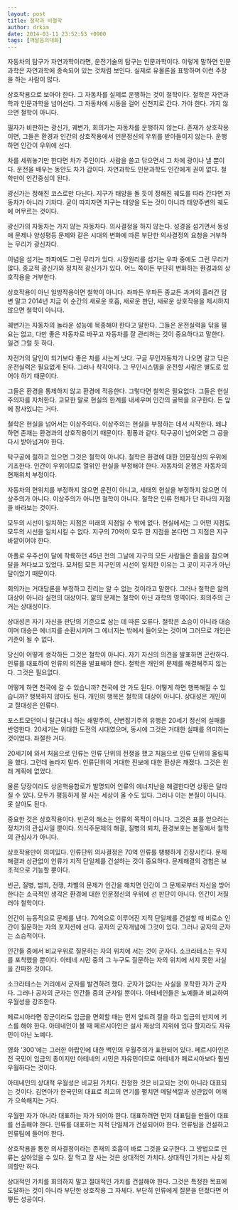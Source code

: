 ```yaml
---
layout: post
title: 철학과 비철학
author: drkim
date: 2014-03-11 23:52:53 +0900
tags: [깨달음의대화]
---
```

자동차의 탐구가 자연과학이라면, 운전기술의 탐구는 인문과학이다. 이렇게 말하면 인문과학은 자연과학에 종속되어 있는 것처럼 보인다. 실제로 유물론을 표방하며 이런 주장을 하는 사람이 많다.

  


상호작용으로 보아야 한다. 그 자동차를 실제로 운행하는 것이 철학이다. 철학은 자연과학과 인문과학을 넘어선다. 그 자동차에 시동을 걸어 신천지로 간다. 가야 한다. 가지 않으면 철학이 아니다. 

  


필자가 비판하는 광신가, 궤변가, 회의가는 자동차를 운행하지 않는다. 존재가 상호작용이면, 그들은 환경과 인간의 상호작용에서 인문정신의 우위를 받아들이지 않는다. 운행하면 인간이 우위에 선다. 

  


차를 세워놓기만 한다면 차가 주인이다. 사람을 쓸고 닦으면서 그 차에 광이나 낼 뿐이다. 운전을 배우는 동안도 차가 갑이다. 자연과학도 인문과학도 인간에게 권이 없다. 철학만이 인간중심이 된다.

  


광신가는 정해진 코스로만 다닌다. 지구가 태양을 돌 듯이 정해진 궤도를 따라 간다면 자동차가 아니라 기차다. 굳이 따지자면 지구는 태양을 도는 것이 아니라 태양주변의 궤도에 머무르는 것이다. 

  


광신가의 자동차는 가지 않는 자동차다. 의사결정을 하지 않는다. 성경을 섬기면서 동성애 문제나 양성평등 문제와 같은 시대의 변화에 따른 부단한 의사결정의 요청을 거부하는 무리가 광신자다. 

  


이념을 섬기는 좌파에도 그런 무리가 있다. 시장원리를 섬기는 우파 중에도 그런 무리가 많다. 종교적 광신가와 정치적 광신가가 있다. 어느 쪽이든 부단히 변화하는 환경과의 상호작용을 거부한다. 

  


상호작용이 아닌 일방작용이면 철학이 아니다. 좌파든 우파든 종교든 과거의 흘러간 답변 말고 2014년 지금 이 순간의 새로운 호흡, 새로운 판단, 새로운 상호작용을 제시하지 않으면 철학이 아니다. 

  


궤변가는 자동차의 놀라운 성능에 복종해야 한다고 말한다. 그들은 운전실력을 닦을 필요는 없고, 다만 좋은 자동차로 바꾸고 자동차를 잘 관리하는 것이 중요하다고 말한다. 일견 그럴 듯 하다. 

  


자전거의 달인이 되기보다 좋은 차를 사는게 낫다. 구글 무인자동차가 나오면 갈고 닦은 운전실력은 필요없게 된다. 그러나 착각이다. 그 무인시스템을 운전할 사람은 별도로 있어야 하기 때문이다. 

  


그들은 환경을 통제하지 않고 환경에 적응한다. 그렇다면 철학은 필요없다. 그들은 현실주의자를 자처한다. 교묘한 말로 현실의 한계를 내세우며 인간의 굴복을 요구한다. 돈 앞에 장사있냐는 거다.

  


철학은 현실을 넘어서는 이상주의다. 이상주의는 현실을 부정하는 데서 시작한다. 왜냐하면 존재는 환경과의 상호작용이기 때문이다. 핑퐁과 같다. 탁구공이 넘어오면 그 공을 다시 받아넘겨야 한다. 

  


탁구공에 절하고 있으면 그것은 철학이 아니다. 철학은 환경에 대한 인문정신의 우위에 기초한다. 인간이 우위이므로 열위인 현실을 부정해야 한다. 자동차의 운행은 자동차의 현재위치 부정이다.

  


자동차의 현위치를 부정하지 않으면 운전이 아니고, 세태의 현실을 부정하지 않으면 이상주의가 아니다. 이상주의가 아니면 철학이 아니다. 철학은 인류 전체가 단 하나의 지점을 바라보는 것이다.

  


모두의 시선이 일치하는 지점은 미래의 지점일 수 밖에 없다. 현실에서는 그 어떤 지점도 모두의 시선을 일치시킬 수 없다. 지구의 70억이 모두 한 지점을 본다면 그 지점은 지구 바깥이어야 한다. 

  


아폴로 우주선이 달에 착륙하던 45년 전의 그날에 지구의 모든 사람들은 졸음을 참으며 달을 쳐다보고 있었다. 모처럼 모든 지구인의 시선이 일치한 이유는 그 곳이 지구가 아닌 달이었기 때문이다. 

  


회의가는 거대담론을 부정하고 진리는 알 수 없는 것이라고 말한다. 그러나 철학은 앎의 대상이 아니라 실천의 대상이다. 앎의 문제는 철학이 아닌 과학의 영역이다. 회의주의 근거는 상대성이다. 

  


상대성은 자기 자신을 판단의 기준으로 삼는 데 따른 오류다. 철학은 소승이 아니라 대승이며 대승은 에너지를 순환시키며 그 에너지는 밖에서 들어오는 것이며 그러므로 개인은 기준이 될 수 없다.

  


당신이 어떻게 생각하든 그것은 철학이 아니다. 자기 자신의 의견을 발표하면 곤란하다. 인류를 대표하여 인류의 의견을 발표해야 한다. 철학은 개인의 문제를 해결해주지 않는다. 그것은 필요없다. 

  


어떻게 하면 천국에 갈 수 있습니까? 천국에 안 가도 된다. 어떻게 하면 행복해질 수 있습니까? 행복하지 않아도 된다. 개인의 행복은 철학의 대상이 아니다. 상대성은 개인이고 절대성은 인류다. 

  


포스트모던이니 탈근대니 하는 쇄말주의, 신변잡기주의 유행은 20세기 정신의 실패를 반영한다. 20세기는 위대한 도전의 시대였으며, 동시에 그것은 거대한 실패를 의미하는 것이었다. 좌절한 거다.

  


20세기에 와서 처음으로 인류는 인류 단위의 전쟁을 했고 처음으로 인류 단위의 올림픽을 했다. 그런데 놀라지 말라. 인류단위의 거대한 진보에 대한 환상은 깨졌다. 그것은 원래 계획에 없었다. 

  


물론 당장이라도 상온핵융합로가 발명되어 인류의 에너지난을 해결한다면 상황은 달라질 수 있다. 모두가 평등하게 잘 사는 세상이 올 수도 있다. 그러나 이는 본질이 아니다. 못 살아도 된다. 

  


중요한 것은 상호작용이다. 빈곤의 해소는 인류의 목적이 아니다. 그것은 표를 얻으려는 정치가의 관심사일 뿐이다. 의식주문제의 해결, 질병의 퇴치, 환경보호는 본질에서 철학의 관심사가 아니다. 

  


상호작용만이 의미있다. 인류단위 의사결정은 70억 인류를 팽팽하게 긴장시킨다. 문제해결과 상관없이 인류가 지적 단일체를 건설하는 것이 중요하다. 문제해결의 경험은 보조적으로 기능할 뿐이다.

  


빈곤, 질병, 범죄, 전쟁, 차별의 문제가 인간을 해치면 인간이 그 문제로부터 자신을 방어한다는 소극적인 생각은 환경에 대한 인문정신의 우위에 선 판단이 아니다. 인간이 저질러야 철학이다. 

  


인간이 능동적으로 문제를 낸다. 70억으로 이루어진 지적 단일체를 건설할 때 비로소 인간이 질문하는 자의 포지션에 선다. 공자의 군자개념에 그것이 있다. 그러나 공자의 군자는 소승적이다. 

  


인간들 중에서 비교우위로 질문하는 자의 위치에 서는 것이 군자다. 소크라테스는 무지를 포착했을 뿐이다. 아테네 시민 중의 그 누구도 질문하는 자의 위치에 서지 못한 사실을 간파한 것이다. 

  


소크라테스는 거리에서 군자를 발견하려 했다. 군자가 없다는 사실을 포착한 자가 군자다. 그러나 공자의 군자는 인간들 중의 군자일 뿐이다. 아테네인들은 노예들과 비교하여 우월성을 강조한다.

  


페르시아라면 장군이라도 임금을 면회할 때는 먼저 엎드려 절을 하고 임금의 반지에 키스를 해야 한다. 아테네인이 볼 때 페르시아인은 설사 재상의 지위에 있다 할지라도 자유민이 아닌 노예다. 

  


영화 '300'에는 그러한 아랍인에 대한 백인의 우월주의가 표현되어 있다. 페르시아인은 전 국민이 임금의 종이지만 아테네의 시민은 자유민이므로 아테네가 페르시아보다 훨씬 우월하다는 것이다. 

  


아테네인의 상대적 우월성은 비교된 가치다. 진정한 것은 비교되는 것이 아니라 대표되는 것이다. 김연아가 한국인의 대표로 최고의 연기를 펼치면 메달색깔과 상관없이 어깨가 으쓱해지는 거다. 

  


우월한 자가 아니라 대표하는 자가 되어야 한다. 대표하려면 먼저 대표팀을 만들어 대표를 선출해야 한다. 인류를 대표하는 지적 단일체가 건설되어야 한다. 인류팀을 건설하고 인류팀에 들어야 한다. 

  


상호작용을 통한 의사결정이라는 존재의 호흡이 바로 그것을 요구한다. 그 방법으로 인류는 살아있을 수 있다. 잘 먹고 잘 사는 것은 상대적인 가치다. 상대적인 가치는 사실 회의할만 하다. 

  


상대적인 가치를 회의하지 말고 절대적인 가치를 건설해야 한다. 그것은 특정한 목표에 도달하는 것이 아니라 부단한 상호작용 그 자체다. 부단히 인류에게 질문을 던졌다면 어떻든 성공이다.
